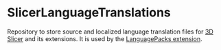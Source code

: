 # SlicerLanguageTranslations
Repository to store source and localized language translation files for [3D Slicer](https://www.slicer.org) and its extensions. It is used by the [LanguagePacks extension](https://github.com/Slicer/SlicerLanguagePacks).
